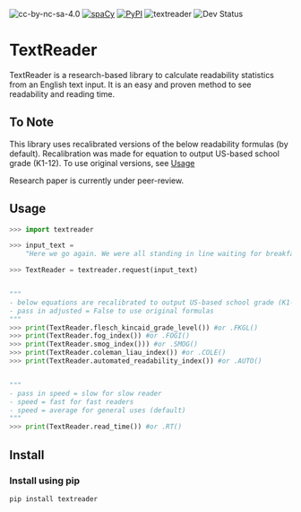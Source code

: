 <img alt="cc-by-nc-sa-4.0" src="https://img.shields.io/badge/License-cc--by--nc--sa--4.0-critical"></a>
[![spaCy](https://img.shields.io/badge/made%20with%20❤%20and-spaCy-09a3d5.svg)](https://spacy.io)
<a href="https://pypi.org/project/textreader"><img alt="PyPI" src="https://img.shields.io/badge/pypi-supported-yellow"></a>
<img alt="textreader" src="https://img.shields.io/badge/textreader-v.1.1.6-informational"></a>
<img alt="Dev Status" src="https://img.shields.io/badge/Status-Stable-success"></a>

# TextReader

TextReader is a research-based library to calculate readability statistics from an English text input. It is an easy and proven method to see readability and reading time.

## To Note
This library uses recalibrated versions of the below readability formulas (by default). Recalibration was made for equation to output US-based school grade (K1-12). To use original versions, see [Usage](#Usage)

Research paper is currently under peer-review.

## Usage

```python
>>> import textreader

>>> input_text = 
    "Here we go again. We were all standing in line waiting for breakfast when one of the caseworkers came in and taptap-tapped down the line. Uh-oh, this meant bad news, either they’d found a foster home for somebody or somebody was about to get paddled. All the kids watched the woman as she moved along the line, her high-heeled shoes sounding like little fire-crackers going off on the wooden floor.Shoot! She stopped at me and said, “Are you Buddy Caldwell?”I said, “It’s Bud, not Buddy, ma’am.”She put her hand on my shoulder and took me out of the line. Then she pulled Jerry, one of the littler boys, over."

>>> TextReader = textreader.request(input_text)


"""
- below equations are recalibrated to output US-based school grade (K1-12) for easy use
- pass in adjusted = False to use original formulas
"""
>>> print(TextReader.flesch_kincaid_grade_level()) #or .FKGL()
>>> print(TextReader.fog_index()) #or .FOGI()
>>> print(TextReader.smog_index())) #or .SMOG()
>>> print(TextReader.coleman_liau_index()) #or .COLE()
>>> print(TextReader.automated_readability_index()) #or .AUTO()


"""
- pass in speed = slow for slow reader 
- speed = fast for fast readers
- speed = average for general uses (default)
"""
>>> print(TextReader.read_time()) #or .RT()
```

## Install

### Install using pip
```shell
pip install textreader
```